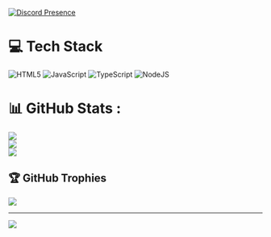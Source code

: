 [![Discord Presence](https://lanyard.cnrad.dev/api/923222770098270229?theme=dark&animated=false&showDisplayName=false&bg=111214&borderRadius=&ignoreAppId=&idleMessage=Live%20-%20Work%20-%20Experience%20)](https://discord.com/users/923222770098270229)

# 💻 Tech Stack  

![HTML5](https://img.shields.io/badge/html5-%23E34F26.svg?style=for-the-badge&logo=html5&logoColor=white)
![JavaScript](https://img.shields.io/badge/javascript-%23323330.svg?style=for-the-badge&logo=javascript&logoColor=%23F7DF1E)
![TypeScript](https://img.shields.io/badge/typescript-%23007ACC.svg?style=for-the-badge&logo=typescript&logoColor=white)
![NodeJS](https://img.shields.io/badge/node.js-6DA55F?style=for-the-badge&logo=node.js&logoColor=white)

# 📊 GitHub Stats :

![](https://github-readme-stats.vercel.app/api?username=Coconut9D&theme=omni&hide_border=false&include_all_commits=true&count_private=false)<br/>
![](https://github-readme-streak-stats.herokuapp.com/?user=Coconut9D&theme=omni&hide_border=false)<br/>
![](https://github-readme-stats.vercel.app/api/top-langs/?username=Coconut9D&theme=omni&hide_border=false&include_all_commits=true&count_private=false&layout=compact)

## 🏆 GitHub Trophies

![](https://github-trophies.vercel.app/?username=Coconut9D&theme=onedark&no-frame=false&no-bg=false&margin-w=4)

---

[![](https://visitcount.itsvg.in/api?id=Coconut9D&label=Profile%20Views&icon=5&pretty=false)](https://visitcount.itsvg.in)
